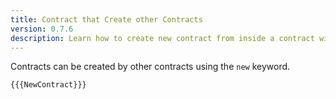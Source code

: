 ```yaml
---
title: Contract that Create other Contracts
version: 0.7.6
description: Learn how to create new contract from inside a contract with Solidity
---
```


Contracts can be created by other contracts using the `new` keyword.

```solidity
{{{NewContract}}}
```
